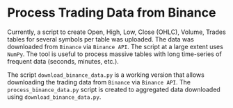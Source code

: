 
# Process Trading Data from Binance

Currently, a script to create Open, High, Low, Close (OHLC), Volume, Trades tables for several symbols per table was uploaded. The data was downloaded from `Binance` via `Binance API`. The script at a large extent uses `NumPy`. The tool is useful to process massive tables with long time-series of frequent data (seconds, minutes, etc.).

The script `download_binance_data.py` is a working version that allows downloading the trading data from `Binance` via `Binance API`. The `process_binance_data.py` script is created to aggregated data downloaded using `download_binance_data.py`.

